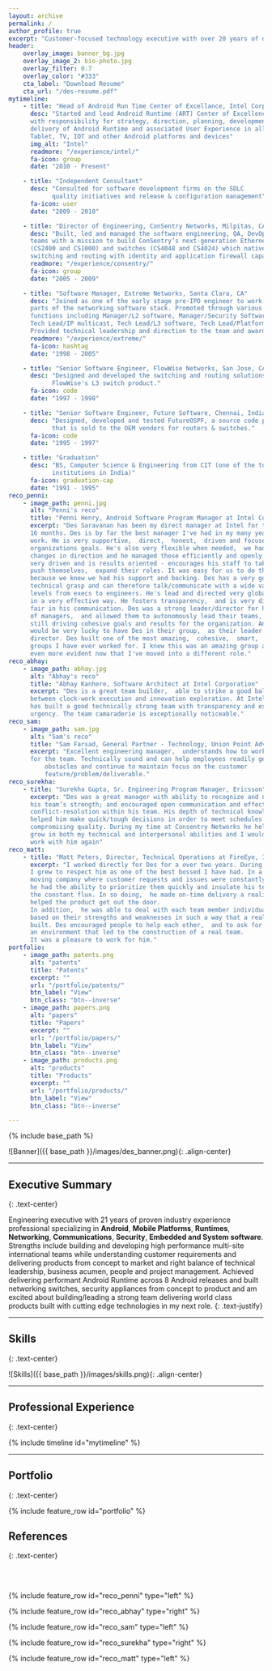 ```yaml
---
layout: archive
permalink: /
author_profile: true
excerpt: "Customer-focused technology executive with over 20 years of diverse expertise in delivering products from concept to market in the areas of Android, Mobile platforms, App Runtimes, IOT, Networking, Communications, Security, Embedded and System software. Champion technical and business solutions with both technical and non-technical audiences and collaborate with cross-functional teams, vendors, partners and customers to translate business needs into product deliverables. Leverage strong business acumen to drive success in scaling and diversifying product portfolios across adjacencies, with innovations fueling bottom-line growth and ROI. Adept at building and motivating top performing, global teams to deliver best-of-breed technology products within the constraints of scope, quality standards, timelines, and budgets. Challenge-driven and thrive in a dynamic environment. Flexible approach to perform in different roles and to scale appropriately as the team requires."
header:
    overlay_image: banner_bg.jpg
    overlay_image_2: bio-photo.jpg
    overlay_filter: 0.7
    overlay_color: "#333"
    cta_label: "Download Resume"
    cta_url: "/des-resume.pdf"
mytimeline:
    - title: "Head of Android Run Time Center of Excellance, Intel Corporation, Santa Clara, CA"
      desc: "Started and lead Android Runtime (ART) Center of Excellence for Intel
      with responsibility for strategy, direction, planning, development, and 
      delivery of Android Runtime and associated User Experience in all of Intel’s Phone, 
      Tablet, TV, IOT and other Android platforms and devices"
      img_alt: "Intel"
      readmore: "/experience/intel/"
      fa-icon: group
      date: "2010 - Present"

    - title: "Independent Consultant"
      desc: "Consulted for software development firms on the SDLC
            quality initiatives and release & configuration management"
      fa-icon: user
      date: "2009 - 2010"

    - title: "Director of Engineering, ConSentry Networks, Milpitas, CA"
      desc: "Built, led and managed the software engineering, QA, DevOps and TechPubs 
      teams with a mission to build ConSentry’s next-generation Ethernet appliances 
      (CS2400 and CS1000) and switches (CS4048 and CS4024) which natively integrated 
      switching and routing with identity and application firewall capabilities"
      readmore: "/experience/consentry/"
      fa-icon: group
      date: "2005 - 2009"

    - title: "Software Manager, Extreme Networks, Santa Clara, CA"
      desc: "Joined as one of the early stage pre-IPO engineer to work on various
      parts of the networking software stack. Promoted through various roles and 
      functions including Manager/L2 software, Manager/Security Software, 
      Tech Lead/IP multicast, Tech Lead/L3 software, Tech Lead/Platform Software. 
      Provided technical leadership and direction to the team and awarded several patents" 
      readmore: "/experience/extreme/"
      fa-icon: hashtag
      date: "1998 - 2005"

    - title: "Senior Software Engineer, FlowWise Networks, San Jose, CA"
      desc: "Designed and developed the switching and routing solutions for the
            FlowWise's L3 switch product."
      fa-icon: code
      date: "1997 - 1998"

    - title: "Senior Software Engineer, Future Software, Chennai, India"
      desc: "Designed, developed and tested FutureOSPF, a source code product
            that is sold to the OEM vendors for routers & switches."
      fa-icon: code
      date: "1995 - 1997"

    - title: "Graduation"
      desc: "BS, Computer Science & Engineering from CIT (one of the top 25
            institutions in India)"
      fa-icon: graduation-cap
      date: "1991 - 1995"
reco_penni:
    - image_path: penni.jpg
      alt: "Penni's reco"
      title: "Penni Henry, Android Software Program Manager at Intel Corporation"
      excerpt: "Des Saravanan has been my direct manager at Intel for the past
      16 months. Des is by far the best manager I've had in my many years of
      work. He is very supportive,  direct,  honest,  driven and focused on the
      organizations goals. He's also very flexible when needed,  we had some
      changes in direction and he managed those efficiently and openly. He's
      very driven and is results oriented - encourages his staff to take risks,
      push themselves,  expand their roles. It was easy for us to do this
      because we knew we had his support and backing. Des has a very good
      technical grasp and can therefore talk/communicate with a wide variety of
      levels from execs to engineers. He's lead and directed very global teams
      in a very effective way. He fosters transparency,  and is very direct and
      fair in his communication. Des was a strong leader/director for his staff
      of managers,  and allowed them to autonomously lead their teams,  while
      still driving cohesive goals and results for the organization. Any team
      would be very lucky to have Des in their group,  as their leader and
      director. Des built one of the most amazing,  cohesive,  smart,  driven
      groups I have ever worked for. I knew this was an amazing group and it's
      even more evident now that I've moved into a different role."
reco_abhay:
    - image_path: abhay.jpg
      alt: "Abhay's reco"
      title: "Abhay Kanhere, Software Architect at Intel Corporation"
      excerpt: "Des is a great team builder,  able to strike a good balance
      between clock-work execution and innovation exploration. At Intel,  Des
      has built a good technically strong team with transparency and execution
      urgency. The team camaraderie is exceptionally noticeable."
reco_sam:
    - image_path: sam.jpg
      alt: "Sam's reco"
      title: "Sam Farsad, General Partner - Technology, Union Point Advisors"
      excerpt: "Excellent engineering manager,  understands how to work with and
      for the team. Technically sound and can help employees readily get around
          obstacles and continue to maintain focus on the customer
          feature/problem/deliverable."
reco_surekha:
    - title: "Surekha Gupta, Sr. Engineering Program Manager, Ericsson"
      excerpt: "Des was a great manager with ability to recognize and nurture
      his team’s strength; and encouraged open communication and effective
      conflict-resolution within his team. His depth of technical knowledge
      helped him make quick/tough decisions in order to meet schedules without
      compromising quality. During my time at Consentry Networks he helped me
      grow in both my technical and interpersonal abilities and I would love to
      work with him again"
reco_matt:
    - title: "Matt Peters, Director, Technical Operations at FireEye, Inc."
      excerpt: "I worked directly for Des for a over two years. During that time
      I grew to respect him as one of the best bossed I have had. In a fast
      moving company where customer requests and issues were constantly inbound,
      he had the ability to prioritize them quickly and insulate his team from
      the constant flux. In so doing,  he made on-time delivery a reality,  and
      helped the product get out the door.
      In addition,  he was able to deal with each team member individually,
      based on their strengths and weaknesses in such a way that a real team was
      built. Des encouraged people to help each other,  and to ask for help,  in
      an environment that led to the construction of a real team.
      It was a pleasure to work for him."
portfolio:
    - image_path: patents.png
      alt: "patents"
      title: "Patents"
      excerpt: ""
      url: "/portfolio/patents/"
      btn_label: "View"
      btn_class: "btn--inverse"
    - image_path: papers.png
      alt: "papers"
      title: "Papers"
      excerpt: ""
      url: "/portfolio/papers/"
      btn_label: "View"
      btn_class: "btn--inverse"
    - image_path: products.png
      alt: "products"
      title: "Products"
      excerpt: ""
      url: "/portfolio/products/"
      btn_label: "View"
      btn_class: "btn--inverse"

---
```


{% include base_path %}

<section id="leadership-style"/>

![Banner]({{ base_path }}/images/des_banner.png){: .align-center}

-------------------------------------------

<section id="summary"/>

Executive Summary
-----------------
{: .text-center}

Engineering executive with 21 years of proven industry experience professional
specializing in **Android**, **Mobile Platforms**, **Runtimes**, **Networking**,
**Communications**, **Security**, **Embedded and System software**. Strengths
include building and developing high performance multi-site international teams
while understanding customer requirements and delivering products from concept
 to market and right balance of technical leadership, business acumen, people
 and project management. Achieved delivering performant Android Runtime across 8
 Android releases and built networking switches, security appliances from
 concept to product and am excited about building/leading a strong team
 delivering world class products built with cutting edge technologies in my next
 role.
{: .text-justify}

-------------------------------------------

<section id="skills"/>

Skills
-------
{: .text-center}

![Skills]({{ base_path }}/images/skills.png){: .align-center}

-------------------------------------------

<section id="experience"/>

Professional Experience
------------------------
{: .text-center}

{% include timeline id="mytimeline" %}

-------------------------------------------

<section id="portfolio"/>

Portfolio
---------
{: .text-center}


{% include feature_row id="portfolio" %}


<section id="reference"/>

References
----------
{: .text-center}

<br/><br/>

{% include feature_row id="reco_penni" type="left" %}

{% include feature_row id="reco_abhay" type="right" %}

{% include feature_row id="reco_sam" type="left" %}

{% include feature_row id="reco_surekha" type="right" %}

{% include feature_row id="reco_matt" type="left" %}
